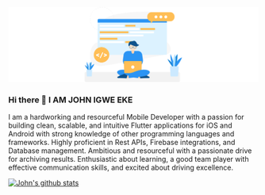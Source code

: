 <p align="center">
  <img src="https://github.com/jonyoung123/jonyoung123/blob/main/github_img.png" >
</p>

### Hi there 👋 I AM JOHN IGWE EKE
 I am a hardworking and resourceful Mobile Developer with a passion for building clean, scalable, and intuitive Flutter applications for iOS and Android with strong knowledge of other programming languages and frameworks. Highly proficient in Rest APIs, Firebase integrations, and Database management. Ambitious and resourceful with a passionate drive for archiving results. Enthusiastic about learning, a good team player with effective communication skills, and excited about driving excellence.

 [![John's github stats](https://github-readme-stats.vercel.app/api?username=jonyoung123)](https://github.com/anuraghazra/github-readme-stats)
<!--
**jonyoung123/jonyoung123** is a ✨ _special_ ✨ repository because its `README.md` (this file) appears on your GitHub profile.

Here are some ideas to get you started:

- 🔭 I’m currently working on ...
- 🌱 I’m currently learning ...
- 👯 I’m looking to collaborate on ...
- 🤔 I’m looking for help with ...
- 💬 Ask me about ...
- 📫 How to reach me: ...
- 😄 Pronouns: ...
- ⚡ Fun fact: ...
-->

